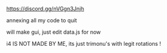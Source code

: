 https://discord.gg/nVGgn3Jnjh

annexing all my code to quit

will make gui, just edit data.js for now

i4 IS NOT MADE BY ME, its just trimonu's with legit rotations !
